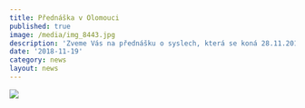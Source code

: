 ```yaml
---
title: Přednáška v Olomouci
published: true
image: /media/img_8443.jpg
description: 'Zveme Vás na přednášku o syslech, která se koná 28.11.2018 v Olomouci.'
date: '2018-11-19'
category: news
layout: news
---
```

![](/media/pozvánka_olomouc.jpg)
